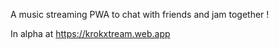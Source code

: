 A music streaming PWA to chat with friends and jam together !

In alpha at https://krokxtream.web.app
